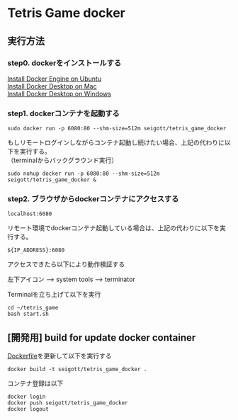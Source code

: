 # Tetris Game docker

## 実行方法

### step0. dockerをインストールする

[Install Docker Engine on Ubuntu](https://docs.docker.com/engine/install/ubuntu) <br>
[Install Docker Desktop on Mac](https://docs.docker.com/docker-for-mac/install/) <br>
[Install Docker Desktop on Windows](https://docs.docker.com/docker-for-windows/install/) <br>

### step1. dockerコンテナを起動する

```
sudo docker run -p 6080:80 --shm-size=512m seigott/tetris_game_docker
```

もしリモートログインしながらコンテナ起動し続けたい場合、上記の代わりに以下を実行する。<br>
（terminalからバックグラウンド実行）<br>

```
sudo nohup docker run -p 6080:80 --shm-size=512m seigott/tetris_game_docker &
```

### step2. ブラウザからdockerコンテナにアクセスする

```
localhost:6080
```

リモート環境でdockerコンテナ起動している場合は、上記の代わりに以下を実行する。<br>

```
${IP_ADDRESS}:6080
```

アクセスできたら以下により動作検証する

左下アイコン --> system tools --> terminator

Terminalを立ち上げて以下を実行

```
cd ~/tetris_game
bash start.sh
```

## [開発用] build for update docker container

[Dockerfile](./Dockerfile)を更新して以下を実行する

```
docker build -t seigott/tetris_game_docker .
```

コンテナ登録は以下

```
docker login
docker push seigott/tetris_game_docker
docker logout
```

